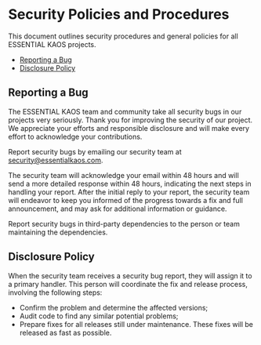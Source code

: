 # Security Policies and Procedures

This document outlines security procedures and general policies for all
ESSENTIAL KAOS projects.

  * [Reporting a Bug](#reporting-a-bug)
  * [Disclosure Policy](#disclosure-policy)

## Reporting a Bug

The ESSENTIAL KAOS team and community take all security bugs in our projects
very seriously. Thank you for improving the security of our project. We
appreciate your efforts and responsible disclosure and will make every effort
to acknowledge your contributions.

Report security bugs by emailing our security team at security@essentialkaos.com.

The security team will acknowledge your email within 48 hours and will send a
more detailed response within 48 hours, indicating the next steps in handling
your report. After the initial reply to your report, the security team will
endeavor to keep you informed of the progress towards a fix and full
announcement, and may ask for additional information or guidance.

Report security bugs in third-party dependencies to the person or team
maintaining the dependencies.

## Disclosure Policy

When the security team receives a security bug report, they will assign it to a
primary handler. This person will coordinate the fix and release process,
involving the following steps:

  * Confirm the problem and determine the affected versions;
  * Audit code to find any similar potential problems;
  * Prepare fixes for all releases still under maintenance. These fixes will be
    released as fast as possible.

